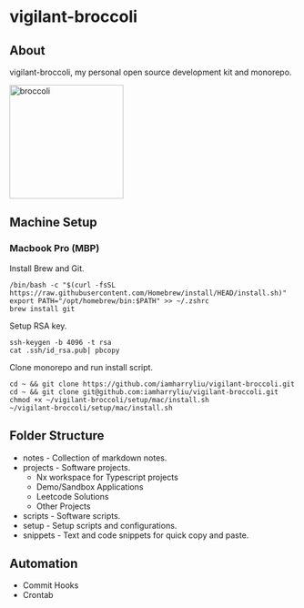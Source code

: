 # vigilant-broccoli

## About

vigilant-broccoli, my personal open source development kit and monorepo.

<img src="https://i.pinimg.com/564x/b7/62/38/b762386c0bbb20dec77c2632f73d28a8.jpg" alt="broccoli" width="200"/>

## Machine Setup

### Macbook Pro (MBP)

Install Brew and Git.

```
/bin/bash -c "$(curl -fsSL https://raw.githubusercontent.com/Homebrew/install/HEAD/install.sh)"
export PATH="/opt/homebrew/bin:$PATH" >> ~/.zshrc
brew install git
```

Setup RSA key.

```
ssh-keygen -b 4096 -t rsa
cat .ssh/id_rsa.pub| pbcopy
```

Clone monorepo and run install script.

```
cd ~ && git clone https://github.com/iamharryliu/vigilant-broccoli.git
cd ~ && git clone git@github.com:iamharryliu/vigilant-broccoli.git
chmod +x ~/vigilant-broccoli/setup/mac/install.sh
~/vigilant-broccoli/setup/mac/install.sh
```

## Folder Structure

- notes - Collection of markdown notes.
- projects - Software projects.
  - Nx workspace for Typescript projects
  - Demo/Sandbox Applications
  - Leetcode Solutions
  - Other Projects
- scripts - Software scripts.
- setup - Setup scripts and configurations.
- snippets - Text and code snippets for quick copy and paste.

## Automation

- Commit Hooks
- Crontab
